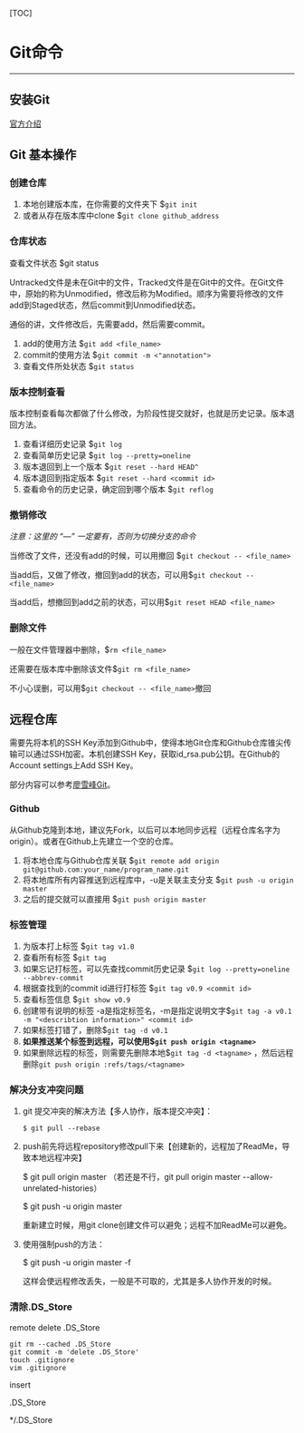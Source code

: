 [TOC]

# Git命令

---
## 安装Git

[官方介绍](<https://git-scm.com/book/en/v2>)



## Git 基本操作

### 创建仓库

1. 本地创建版本库，在你需要的文件夹下 $`git init`
2. 或者从存在版本库中clone  $`git clone github_address`

### 仓库状态

查看文件状态 $git status

Untracked文件是未在Git中的文件，Tracked文件是在Git中的文件。在Git文件中，原始的称为Unmodified，修改后称为Modified。顺序为需要将修改的文件add到Staged状态，然后commit到Unmodified状态。

通俗的讲，文件修改后，先需要add，然后需要commit。

1. add的使用方法 $`git add <file_name>`
2. commit的使用方法 $`git commit -m <"annotation">`
3. 查看文件所处状态 $`git status`

### 版本控制查看

版本控制查看每次都做了什么修改，为阶段性提交就好，也就是历史记录。版本退回方法。

1. 查看详细历史记录 $`git log`
2. 查看简单历史记录 $`git log --pretty=oneline`
3. 版本退回到上一个版本 $`git reset --hard HEAD^`
4. 版本退回到指定版本 $`git reset --hard <commit id>`
5. 查看命令的历史记录，确定回到哪个版本 $`git reflog`

### 撤销修改

*注意：这里的 “—” 一定要有，否则为切换分支的命令*

当修改了文件，还没有add的时候，可以用撤回 $`git checkout -- <file_name>`

当add后，又做了修改，撤回到add的状态，可以用$`git checkout -- <file_name>`

当add后，想撤回到add之前的状态，可以用$`git reset HEAD <file_name>`

### 删除文件

一般在文件管理器中删除，$`rm <file_name>`

还需要在版本库中删除该文件$`git rm <file_name>`

不小心误删，可以用$`git checkout -- <file_name>`撤回

## 远程仓库

需要先将本机的SSH Key添加到Github中，使得本地Git仓库和Github仓库锥尖传输可以通过SSH加密。本机创建SSH Key，获取id_rsa.pub公钥。在Github的Account settings上Add SSH Key。

部分内容可以参考[廖雪峰Git](https://www.liaoxuefeng.com/wiki/896043488029600/896954117292416)。



### Github

从Github克隆到本地，建议先Fork，以后可以本地同步远程（远程仓库名字为origin）。或者在Github上先建立一个空的仓库。

1. 将本地仓库与Github仓库关联		$`git remote add origin git@github.com:your_name/program_name.git`
2. 将本地库所有内容推送到远程库中，-u是关联主支分支		$`git push -u origin master`
3. 之后的提交就可以直接用 $`git push origin master`

### 标签管理

1. 为版本打上标签 $`git tag v1.0`
2. 查看所有标签 $`git tag`
3. 如果忘记打标签，可以先查找commit历史记录 $`git log --pretty=oneline --abbrev-commit`
4. 根据查找到的commit id进行打标签 $`git tag v0.9 <commit id>`
5. 查看标签信息 $`git show v0.9`
6. 创建带有说明的标签 -a是指定标签名，-m是指定说明文字$`git tag -a v0.1 -m "<describtion information>" <commit id>`
7. 如果标签打错了，删除$`git tag -d v0.1`
8. **如果推送某个标签到远程，可以使用$`git push origin <tagname>`**
9. 如果删除远程的标签，则需要先删除本地$`git tag -d <tagname>` ，然后远程删除`git push origin :refs/tags/<tagname>`

### 解决分支冲突问题

1. git 提交冲突的解决方法【多人协作，版本提交冲突】：

   `$ git pull --rebase`

2. push前先将远程repository修改pull下来【创建新的，远程加了ReadMe，导致本地远程冲突】

   $ git pull origin master （若还是不行，git pull origin master --allow-unrelated-histories）

   $ git push -u origin master

   重新建立时候，用git clone创建文件可以避免；远程不加ReadMe可以避免。

3. 使用强制push的方法：

   $ git push -u origin master -f 

   这样会使远程修改丢失，一般是不可取的，尤其是多人协作开发的时候。





### 清除.DS_Store

remote delete .DS_Store

```
git rm --cached .DS_Store
git commit -m 'delete .DS_Store'
touch .gitignore
vim .gitignore
```

insert

.DS_Store

*/.DS_Store











